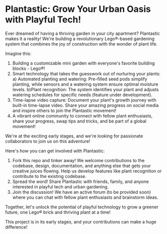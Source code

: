 # Plantastic: Grow Your Urban Oasis with Playful Tech!

Ever dreamed of having a thriving garden in your city apartment?  Plantastic makes it a reality!  We're building a revolutionary Lego®-based gardening system that combines the joy of construction with the wonder of plant life.

Imagine this:

1. Building a customizable mini garden with everyone's favorite building blocks - Lego®!
2. Smart technology that takes the guesswork out of nurturing your plants:
   a) Automated planting and watering: Pre-filled seed pods simplify planting, while sensors and a watering system ensure optimal moisture levels.
   b)Plant recognition: The system identifies your plant and adjusts watering schedules for specific needs (feature under development).
3. Time-lapse video capture: Document your plant's growth journey with built-in time-lapse video. Share your amazing progress on social media and inspire others to join the Plantastic movement!
4. A vibrant online community to connect with fellow plant enthusiasts, share your progress, swap tips and tricks, and be part of a global movement!

We're at the exciting early stages, and we're looking for passionate collaborators to join us on this adventure!

Here's how you can get involved with Plantastic:

1. Fork this repo and tinker away! We welcome contributions to the codebase, design, documentation, and anything else that gets your creative juices flowing. Help us develop features like plant recognition or contribute to the existing codebase.
2. Spread the word! Share Plantastic with friends, family, and anyone interested in playful tech and urban gardening.
3. Join the discussion! We have an active forum (to be provided soon) where you can chat with fellow plant enthusiasts and brainstorm ideas.

Together, let's unlock the potential of playful technology to grow a greener future, one Lego® brick and thriving plant at a time!

This project is in its early stages, and your contributions can make a huge difference!
